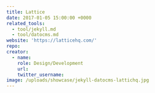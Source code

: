 ```yaml
---
title: Lattice
date: 2017-01-05 15:00:00 +0000
related_tools:
  - tool/jekyll.md
  - tool/datocms.md
website: 'https://latticehq.com/'
repo:
creator:
  - name:
    role: Design/Development
    url:
    twitter_username:
image: /uploads/showcase/jekyll-datocms-lattichq.jpg
---
```

